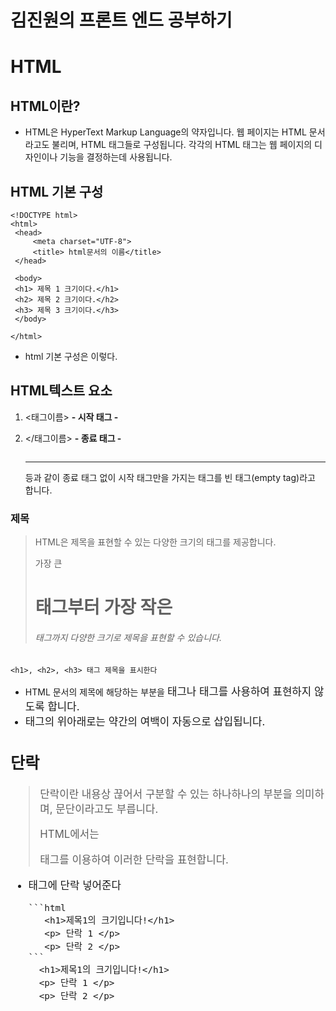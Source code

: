 # 김진원의 프론트 엔드 공부하기

# HTML

## HTML이란?

- HTML은 HyperText Markup Language의 약자입니다.
  웹 페이지는 HTML 문서라고도 불리며, HTML 태그들로 구성됩니다.
  각각의 HTML 태그는 웹 페이지의 디자인이나 기능을 결정하는데 사용됩니다.

## HTML 기본 구성

    <!DOCTYPE html>
    <html>
     <head>
         <meta charset="UTF-8">
         <title> html문서의 이름</title>
     </head>

     <body>
     <h1> 제목 1 크기이다.</h1>
     <h2> 제목 2 크기이다.</h2>
     <h3> 제목 3 크기이다.</h3>
     </body>

    </html>

- html 기본 구성은 이렇다.

## HTML텍스트 요소

1. <태그이름> **- 시작 태그 -**
2. </태그이름> **- 종료 태그 -**

   <img> <br> <hr> 등과 같이 종료 태그 없이 시작 태그만을 가지는 태그를 빈 태그(empty tag)라고 합니다.

### 제목

> HTML은 제목을 표현할 수 있는 다양한 크기의 <h>태그를 제공합니다.
>
> 가장 큰 <h1>태그부터 가장 작은 <h6>태그까지 다양한 크기로 제목을 표현할 수 있습니다.

    <h1>, <h2>, <h3> 태그 제목을 표시한다

- HTML 문서의 제목에 해당하는 부분을 <big>태그나 <bold>태그를 사용하여 표현하지 않도록 합니다.
- <h>태그의 위아래로는 약간의 여백이 자동으로 삽입됩니다.

## 단락

> 단락이란 내용상 끊어서 구분할 수 있는 하나하나의 부분을 의미하며, 문단이라고도 부릅니다.
>
> HTML에서는 <p>태그를 이용하여 이러한 단락을 표현합니다.

- <p> 태그에 단락 넣어준다
      
      ```html
         <h1>제목1의 크기입니다!</h1>
         <p> 단락 1 </p>
         <p> 단락 2 </p>
      ```
        <h1>제목1의 크기입니다!</h1>
        <p> 단락 1 </p>
        <p> 단락 2 </p>

